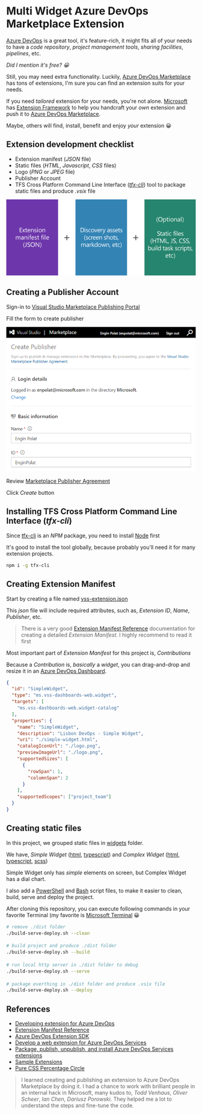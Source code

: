 # Multi Widget Azure DevOps Marketplace Extension

[Azure DevOps](https://dev.azure.com) is a great tool, it's feature-rich, it might fits all of your needs to have a _code repository_, _project management tools_, _sharing facilities_, _pipelines_, etc.

_Did I mention it's free? 😀_

Still, you may need extra functionality. Luckily, [Azure DevOps Marketplace](https://marketplace.visualstudio.com/azuredevops) has tons of extensions, I'm sure you can find an extension suits for your needs.

If you need _tailored_ extension for your needs, you're not alone. [Microsoft](https://microsoft.com) has [Extension Framework](https://docs.microsoft.com/en-us/azure/devops/extend/overview?view=azure-devops) to help you handcraft your _own_ extension and push it to [Azure DevOps Marketplace](https://marketplace.visualstudio.com/azuredevops).

Maybe, others will find, install, benefit and enjoy _your_ extension 😀

## Extension development checklist

* Extension manifest (_JSON_ file)
* Static files (_HTML_, _Javascript_, _CSS_ files)
* Logo (_PNG_ or _JPEG_ file)
* Publisher Account
* TFS Cross Platform Command Line Interface (_[tfx-cli](https://www.npmjs.com/package/tfx-cli)_) tool to package static files and produce _.vsix_ file

![Azure DevOps Marketplace Extension Components](./extension-components.png "Azure DevOps Marketplace Extension Components")

## Creating a Publisher Account

Sign-in to [Visual Studio Marketplace Publishing Portal](https://marketplace.visualstudio.com/manage/createpublisher)

Fill the form to create publisher

![Creating Azure DevOps Marketplace Publisher Account](./creating-azure-devops-marketplace-publisher-account.png "Creating Azure DevOps Marketplace Publisher Account")

Review [Marketplace Publisher Agreement](https://aka.ms/vsmarketplace-agreement)

Click _Create_ button

## Installing TFS Cross Platform Command Line Interface (_tfx-cli_)

Since [tfx-cli]((https://www.npmjs.com/package/tfx-cli)) is an _NPM_ package, you need to install [Node](http://nodejs.org/) first

It's good to install the tool globally, because probably you'll need it for many extension projects.

```bash
npm i -g tfx-cli
```

## Creating Extension Manifest

Start by creating a file named [vss-extension.json](./src/vss-extension.json)

This _json_ file will include required attributes, such as, _Extension ID_, _Name_, _Publisher_, etc.

> There is a very good [Extension Manifest Reference](https://docs.microsoft.com/en-us/azure/devops/extend/develop/manifest?view=azure-devops) documentation for creating a detailed _Extension Manifest_. I highly recommend to read it first

Most important part of _Extension Manifest_ for this project is, *Contributions*

Because a _Contribution_ is, _basically_ a _widget_, you can drag-and-drop and resize it in an [Azure DevOps Dashboard](https://docs.microsoft.com/en-us/azure/devops/report/dashboards/dashboards?view=azure-devops).

```json
{
  "id": "SimpleWidget",
  "type": "ms.vss-dashboards-web.widget",
  "targets": [
    "ms.vss-dashboards-web.widget-catalog"
  ],
  "properties": {
    "name": "SimpleWidget",
    "description": "Lisbon DevOps - Simple Widget",
    "uri": "./simple-widget.html",
    "catalogIconUrl": "./logo.png",
    "previewImageUrl": "./logo.png",
    "supportedSizes": [
      {
        "rowSpan": 1,
        "columnSpan": 2
      }
    ],
    "supportedScopes": ["project_team"]
  }
}
```

## Creating static files

In this project, we grouped static files in [widgets](./src/widgets) folder.

We have, _Simple Widget_ ([html](./src/widgets/simple-widget.html), [typescript](./src/widget/simple-widget.ts)) and _Complex Widget_ ([html](./src/widgets/complex-widget.html), [typescript](./src/widget/complex-widget.ts), [scss](./src/widgets/complex-widget.scss))

Simple Widget only has _simple_ elements on screen, but Complex Widget has a dial chart.

I also add a [PowerShell](./build-serve-deploy.ps1) and [Bash](./build-serve-deploy.sh) script files, to make it easier to clean, build, serve and deploy the project.

After cloning this repository, you can execute following commands in your favorite Terminal (my favorite is [Microsoft Terminal](https://github.com/microsoft/terminal) 😀

```bash
# remove ./dist folder
./build-serve-deploy.sh --clean

# build project and produce ./dist folder
./build-serve-deploy.sh --build

# run local http server in ./dist folder to debug
./build-serve-deploy.sh --serve

# package everthing in ./dist folder and produce .vsix file
./build-serve-deploy.sh --deploy
```

## References

* [Developing extension for Azure DevOps](https://docs.microsoft.com/en-us/azure/devops/extend/overview?view=azure-devops)
* [Extension Manifest Reference](https://docs.microsoft.com/en-us/azure/devops/extend/develop/manifest?view=azure-devops)
* [Azure DevOps Extension SDK](https://developer.microsoft.com/en-us/azure-devops/develop/extensions)
* [Develop a web extension for Azure DevOps Services](https://docs.microsoft.com/en-us/azure/devops/extend/get-started/node?view=azure-devops)
* [Package, publish, unpublish, and install Azure DevOps Services extensions](https://docs.microsoft.com/en-us/azure/devops/extend/publish/overview?view=azure-devops)
* [Sample Extensions](https://github.com/microsoft/vsts-extension-samples)
* [Pure CSS Percentage Circle](http://circle.firchow.net/)

> I learned creating and publishing an extension to Azure DevOps Marketplace by doing it. I had a chance to work with brilliant people in an internal hack in Microsoft, many kudos to, _Todd Venhaus_, _Oliver Scheer_, _Ian Chen_, _Dariusz Porowski_. They helped me a lot to understand the steps and fine-tune the code.
